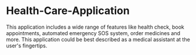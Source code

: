 # Health-Care-Application
This application includes a wide range of features like health check, book appointments, automated emergency SOS system, order medicines and more. This application could be best described as a medical assistant at the user's fingertips.
